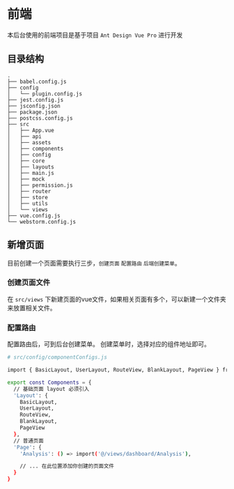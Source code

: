 # 前端
本后台使用的前端项目是基于项目 `Ant Design Vue Pro` 进行开发
## 目录结构
```
.
├── babel.config.js
├── config
│   └── plugin.config.js
├── jest.config.js
├── jsconfig.json
├── package.json
├── postcss.config.js
├── src
│   ├── App.vue
│   ├── api
│   ├── assets
│   ├── components
│   ├── config
│   ├── core
│   ├── layouts
│   ├── main.js
│   ├── mock
│   ├── permission.js
│   ├── router
│   ├── store
│   ├── utils
│   └── views
├── vue.config.js
└── webstorm.config.js
```

## 新增页面
目前创建一个页面需要执行三步，`创建页面` `配置路由` `后端创建菜单`。

### 创建页面文件

在 `src/views` 下新建页面的vue文件，如果相关页面有多个，可以新建一个文件夹来放置相关文件。

### 配置路由
配置路由后，可到后台创建菜单。 创建菜单时，选择对应的组件地址即可。
```bash
# src/config/componentConfigs.js

import { BasicLayout, UserLayout, RouteView, BlankLayout, PageView } from '@/layouts'

export const Components = {
  // 基础页面 layout 必须引入
  'Layout': {
    BasicLayout,
    UserLayout,
    RouteView,
    BlankLayout,
    PageView
  },
  // 普通页面
  'Page': {
    'Analysis': () => import('@/views/dashboard/Analysis'),

    // ... 在此位置添加你创建的页面文件
  }
}

```
